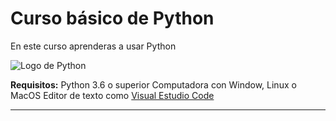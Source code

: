 # Curso básico de Python 

En este curso aprenderas a usar Python 

![Logo de Python]([Imagenes\python.png](https://github.com/GusSanchezP8/Curso_Python_IA/blob/main/Imagenes/python.png))

**Requisitos:**
Python 3.6 o superior 
Computadora con Window, Linux o MacOS
Editor de texto como [Visual Estudio Code](https://code.visualstudio.com/)

------------------------------------------------------------------------------------------------

